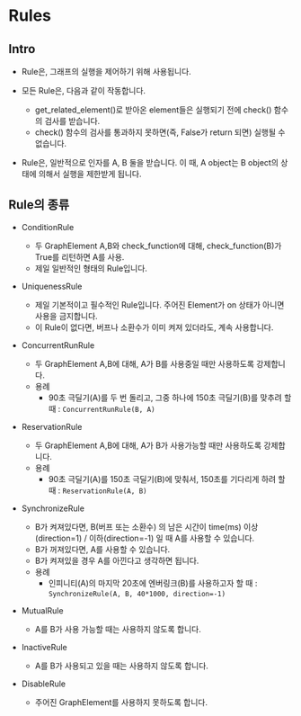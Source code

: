 Rules
========

Intro
------

- Rule은, 그래프의 실행을 제어하기 위해 사용됩니다.

- 모든 Rule은, 다음과 같이 작동합니다.

  - get_related_element()로 받아온 element들은 실행되기 전에 check() 함수의 검사를 받습니다.
  - check() 함수의 검사를 통과하지 못하면(즉, False가 return 되면) 실행될 수 없습니다.

- Rule은, 일반적으로 인자를 A, B 둘을 받습니다. 이 때, A object는 B object의 상태에 의해서 실행을 제한받게 됩니다.



Rule의 종류
-------

- ConditionRule
  - 두 GraphElement A,B와 check_function에 대해, check_function(B)가 True를 리턴하면 A를 사용.
  - 제일 일반적인 형태의 Rule입니다.

- UniquenessRule
  - 제일 기본적이고 필수적인 Rule입니다. 주어진 Element가 on 상태가 아니면 사용을 금지합니다.
  - 이 Rule이 없다면, 버프나 소환수가 이미 켜져 있더라도, 계속 사용합니다.

- ConcurrentRunRule
  - 두 GraphElement A,B에 대해, A가 B를 사용중일 때만 사용하도록 강제합니다.
  - 용례
    - 90초 극딜기(A)를 두 번 돌리고, 그중 하나에 150초 극딜기(B)를 맞추려 할 때 : ```ConcurrentRunRule(B, A)```
  
- ReservationRule
  - 두 GraphElement A,B에 대해, A가 B가 사용가능할 때만 사용하도록 강제합니다.
  - 용례
    - 90초 극딜기(A)를 150초 극딜기(B)에 맞춰서, 150초를 기다리게 하려 할 때 : ```ReservationRule(A, B)```

- SynchronizeRule
  - B가 켜져있다면, B(버프 또는 소환수) 의 남은 시간이 time(ms) 이상(direction=1) / 이하(direction=-1) 일 때 A를 사용할 수 있습니다.
  - B가 꺼져있다면, A를 사용할 수 있습니다.
  - B가 켜져있을 경우 A를 아낀다고 생각하면 됩니다.
  - 용례
    - 인피니티(A)의 마지막 20초에 엔버링크(B)를 사용하고자 할 때 : ```SynchronizeRule(A, B, 40*1000, direction=-1)```

- MutualRule
  - A를 B가 사용 가능할 때는 사용하지 않도록 합니다.

- InactiveRule
  - A를 B가 사용되고 있을 때는 사용하지 않도록 합니다.

- DisableRule
  - 주어진 GraphElement를 사용하지 못하도록 합니다.